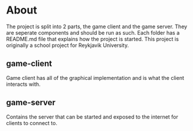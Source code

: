 # About

The project is split into 2 parts, the game client and the game server. They are seperate components and should be run as such. Each folder has a README.md file that explains how the project is started. This project is originally a school project for Reykjavik University.

## game-client
Game client has all of the graphical implementation and is what the client interacts with.

## game-server
Contains the server that can be started and exposed to the internet for clients to connect to.